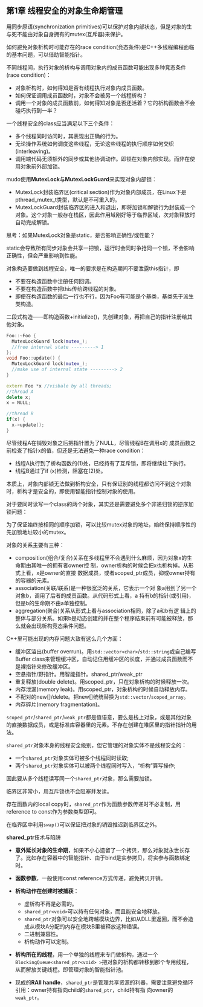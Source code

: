 

## 第**1**章 线程安全的对象生命期管理

用同步原语(synchronization primitives)可以保护对象内部状态，但是对象的生与死不能由对象自身拥有的mutex(互斥器)来保护。

如何避免对象析构时可能存在的race condition(竞态条件)是C++多线程编程面临的基本问题，可以借助智能指针。



不同线程间，执行对象的析构与调用对象内的成员函数可能出现多种竞态条件(race condition)：

- 对象析构时，如何得知是否有线程执行对象内成员函数。
- 如何保证调用成员函数时，对象不会被另一个线程析构？
- 调用一个对象的成员函数前，如何得知对象是否还活着？它的析构函数会不会碰巧执行到一半？



一个线程安全的class应当满足以下三个条件：

- 多个线程同时访问时，其表现出正确的行为。
- 无论操作系统如何调度这些线程，无论这些线程的执行顺序如何交织(interleaving)。
- 调用端代码无须额外的同步或其他协调动作。即锁在对象内部实现。而非在使用对象前外部加锁。



mudo使用**MutexLock**与**MutexLockGuard**来实现对象内部锁：

- MutexLock封装临界区(critical section)作为对象内部成员，在Linux下是 pthread_mutex_t类型，默认是不可重入的。
- MutexLockGuard封装临界区的进入和退出，即将加锁和解锁行为封装成一个对象。这个对象一般存在栈区，因此作用域刚好等于临界区域，次对象释放时自动完成解锁。



思考：如果MutexLock对象是static，是否影响正确性/或性能？

static会导致所有同步对象会共享一把锁，运行时会同时争抢同一个锁，不会影响正确性，但会严重影响到性能。



对象构造要做到线程安全，唯一的要求是在构造期间不要泄露this指针，即

- 不要在构造函数中注册任何回调。
- 不要在构造函数中把this传给跨线程的对象。
- 即便在构造函数的最后一行也不行，因为Foo有可能是个基类，基类先于派生类构造。

二段式构造——即构造函数+initialize()，先创建对象，再把自己的指针注册给其他对象。



```c++
Foo::~Foo {
  MutexLockGuard lock(mutex_);
  //free internal state ---------> 1
};
void Foo::update() {
  MutexLockGuard lock(mutex_);
  //make use of internal state ---------> 2
}

extern Foo *x //visbale by all threads;
//thread A
delete x;
x = NULL;

//thread B
if(x) {
  x->update();
}
```

尽管线程A在销毁对象之后把指针置为了NULL，尽管线程B在调用x的 成员函数之前检查了指针x的值，但还是无法避免一种race condition：

- 线程A执行到了析构函数的(1)处，已经持有了互斥锁，即将继续往下执行。
- 线程B通过了if (x)检测，阻塞在(2)处。

本质上，对象内部锁无法做到析构安全，只有保证别的线程都访问不到这个对象时，析构才是安全的，即使用智能指针控制对象的使用。



对于要同时读写一个class的两个对象，其实还是需要避免多个非递归锁的逆序加锁问题：

为了保证始终按相同的顺序加锁，可以比较mutex对象的地址，始终保持顺序性的先加锁地址较小的mutex。



对象的关系主要有三种：

- composition(组合/复合)关系在多线程里不会遇到什么麻烦，因为对象x的生命期由其唯一的拥有者owner控 制，owner析构的时候会把x也析构掉。从形式上看，x是owner的直接 数据成员，或者scoped_ptr成员，抑或owner持有的容器的元素。
- association(关联/联系)是一种很宽泛的关系，它表示一个对 象a用到了另一个对象b，调用了后者的成员函数。从代码形式上看，a 持有b的指针(或引用)，但是b的生命期不由a单独控制。
- aggregation(聚合)关系从形式上看与association相同，除了a和b有逻 辑上的整体与部分关系。如果b是动态创建的并在整个程序结束前有可能被释放，那么就会出现析构竞态条件问题。





C++里可能出现的内存问题大致有这么几个方面：

- 缓冲区溢出(buffer overrun)。用`std::vector<char>`/`std::string`或自己编写Buffer class来管理缓冲区，自动记住用缓冲区的长度，并通过成员函数而不 是裸指针来修改缓冲区。
- 空悬指针/野指针。用智能指针。shared_ptr/weak_ptr
- 重复释放(double delete)。用scoped_ptr，只在对象析构的时候释放一次。
- 内存泄漏(memory leak)。用scoped_ptr，对象析构的时候自动释放内存。
- 不配对的new[]/delete。把new[]统统替换为`std::vector`/`scoped_array`。
- 内存碎片(memory fragmentation)。

`scoped_ptr`/`shared_ptr`/`weak_ptr`都是值语意，要么是栈上对象，或是其他对象的直接数据成员，或是标准库容器里的元素。不存在创建在堆区里的指针指针的用法。



`shared_ptr`对象本身的线程安全级别，但它管理的对象实体不是线程安全的：

- 一个`shared_ptr`对象实体可被多个线程同时读取;
- 两个`shared_ptr`对象实体可以被两个线程同时写入，“析构”算写操作;

因此要从多个线程读写同一个`shared_ptr`对象，那么需要加锁。

临界区非常小，用互斥锁也不会阻塞并发读。

存在函数内的local copy时，`shared_ptr`作为函数参数传递时不必复制，用reference to const作为参数类型即可。

在临界区中利用`swap()`可以保证把对象的销毁推迟到临界区之外。





**shared_ptr**技术与陷阱

- **意外延长对象的生命期**，如果不小心遗留了一个拷贝，那么对象就永世长存了。比如存在容器中的智能指针、由于bind是实参拷贝，将实参与函数绑定时。

- **函数参数**，一般使用const reference方式传递，避免拷贝开销。
- **析构动作在创建时被捕获**：
	- 虚析构不再是必需的。
	- `shared_ptr<void>`可以持有任何对象，而且能安全地释放。
	- `shared_ptr`对象可以安全地跨越模块边界，比如从DLL里返回，而不会造成从模块A分配的内存在模块B里被释放这种错误。
	- 二进制兼容性。
	- 析构动作可以定制。
- **析构所在的线程**，用一个单独的线程来专门做析构，通过一个`BlockingQueue<shared_ptr<void> >`把对象的析构都转移到那个专用线程，从而解放关键线程。即管理对象的智能指针池。

- 现成的**RAII handle**，`shared_ptr`是管理共享资源的利器，需要注意避免循环引用：owner持有指向child的`shared_ptr`，child持有指 向owner的`weak_ptr`。



